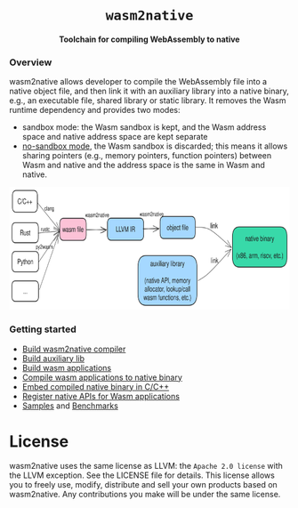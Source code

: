 <div align="center">
  <h1><code>wasm2native</code></h1>
  <p>
    <strong>Toolchain for compiling WebAssembly to native</strong>
  </p>
</div>

### Overview
wasm2native allows developer to compile the WebAssembly file into a native object file, and then
link it with an auxiliary library into a native binary, e.g., an executable file, shared library or
static library. It removes the Wasm runtime dependency and provides two modes:
- sandbox mode: the Wasm sandbox is kept, and the Wasm address space and native address space are kept separate
- [no-sandbox
  mode](https://github.com/AndroidWasm/wabt/tree/main/wasm2c#no-sandbox-mode-experimental), the Wasm
  sandbox is discarded; this means it allows sharing pointers (e.g., memory pointers, function
  pointers) between Wasm and native and the address space is the same in Wasm and native.

<img src="./doc/images/compilation_pipeline.svg" width="1100" height="220" />

### Getting started
- [Build wasm2native compiler](./wasm2native-compiler/README.md)
- [Build auxiliary lib](./wasm2native-vmlib/README.md)
- [Build wasm applications](./doc/build_wasm_app.md)
- [Compile wasm applications to native binary](./doc/compile_wasm_app_to_native.md)
- [Embed compiled native binary in C/C++](./doc/embed_compiled_native.md)
- [Register native APIs for Wasm applications](./doc/register_native_api.md)
- [Samples](./samples) and [Benchmarks](./tests/benchmarks)

License
=======
wasm2native uses the same license as LLVM: the `Apache 2.0 license` with the LLVM exception. See the
LICENSE file for details. This license allows you to freely use, modify, distribute and sell your
own products based on wasm2native. Any contributions you make will be under the same license.
